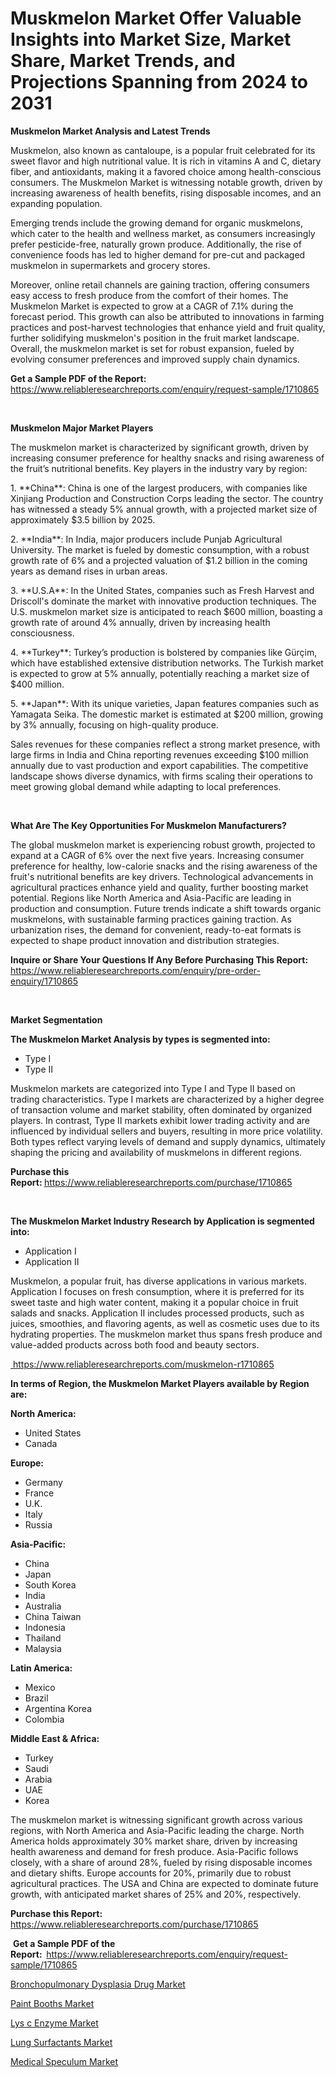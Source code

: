 <p><h1>Muskmelon Market Offer Valuable Insights into Market Size, Market Share, Market Trends, and Projections Spanning from 2024 to 2031</h1></p><p><strong>Muskmelon Market Analysis and Latest Trends</strong></p>
<p><p>Muskmelon, also known as cantaloupe, is a popular fruit celebrated for its sweet flavor and high nutritional value. It is rich in vitamins A and C, dietary fiber, and antioxidants, making it a favored choice among health-conscious consumers. The Muskmelon Market is witnessing notable growth, driven by increasing awareness of health benefits, rising disposable incomes, and an expanding population. </p><p>Emerging trends include the growing demand for organic muskmelons, which cater to the health and wellness market, as consumers increasingly prefer pesticide-free, naturally grown produce. Additionally, the rise of convenience foods has led to higher demand for pre-cut and packaged muskmelon in supermarkets and grocery stores. </p><p>Moreover, online retail channels are gaining traction, offering consumers easy access to fresh produce from the comfort of their homes. The Muskmelon Market is expected to grow at a CAGR of 7.1% during the forecast period. This growth can also be attributed to innovations in farming practices and post-harvest technologies that enhance yield and fruit quality, further solidifying muskmelon's position in the fruit market landscape. Overall, the muskmelon market is set for robust expansion, fueled by evolving consumer preferences and improved supply chain dynamics.</p></p>
<p><strong>Get a Sample PDF of the Report:&nbsp;</strong> <a href="https://www.reliableresearchreports.com/enquiry/request-sample/1710865?utm_campaign=5&utm_medium=2&utm_source=Github&utm_content=ia&utm_term=22102024&utm_id=muskmelon">https://www.reliableresearchreports.com/enquiry/request-sample/1710865</a></p>
<p>&nbsp;</p>
<p><strong>Muskmelon Major Market Players</strong></p>
<p><p>The muskmelon market is characterized by significant growth, driven by increasing consumer preference for healthy snacks and rising awareness of the fruit’s nutritional benefits. Key players in the industry vary by region:</p><p>1. **China**: China is one of the largest producers, with companies like Xinjiang Production and Construction Corps leading the sector. The country has witnessed a steady 5% annual growth, with a projected market size of approximately $3.5 billion by 2025.</p><p>2. **India**: In India, major producers include Punjab Agricultural University. The market is fueled by domestic consumption, with a robust growth rate of 6% and a projected valuation of $1.2 billion in the coming years as demand rises in urban areas.</p><p>3. **U.S.A**: In the United States, companies such as Fresh Harvest and Driscoll's dominate the market with innovative production techniques. The U.S. muskmelon market size is anticipated to reach $600 million, boasting a growth rate of around 4% annually, driven by increasing health consciousness.</p><p>4. **Turkey**: Turkey’s production is bolstered by companies like Gürçim, which have established extensive distribution networks. The Turkish market is expected to grow at 5% annually, potentially reaching a market size of $400 million.</p><p>5. **Japan**: With its unique varieties, Japan features companies such as Yamagata Seika. The domestic market is estimated at $200 million, growing by 3% annually, focusing on high-quality produce.</p><p>Sales revenues for these companies reflect a strong market presence, with large firms in India and China reporting revenues exceeding $100 million annually due to vast production and export capabilities. The competitive landscape shows diverse dynamics, with firms scaling their operations to meet growing global demand while adapting to local preferences.</p></p>
<p>&nbsp;</p>
<p><strong>What Are The Key Opportunities For Muskmelon Manufacturers?</strong></p>
<p><p>The global muskmelon market is experiencing robust growth, projected to expand at a CAGR of 6% over the next five years. Increasing consumer preference for healthy, low-calorie snacks and the rising awareness of the fruit's nutritional benefits are key drivers. Technological advancements in agricultural practices enhance yield and quality, further boosting market potential. Regions like North America and Asia-Pacific are leading in production and consumption. Future trends indicate a shift towards organic muskmelons, with sustainable farming practices gaining traction. As urbanization rises, the demand for convenient, ready-to-eat formats is expected to shape product innovation and distribution strategies.</p></p>
<p><strong>Inquire or Share Your Questions If Any Before Purchasing This Report:</strong> <a href="https://www.reliableresearchreports.com/enquiry/pre-order-enquiry/1710865?utm_campaign=5&utm_medium=2&utm_source=Github&utm_content=ia&utm_term=22102024&utm_id=muskmelon">https://www.reliableresearchreports.com/enquiry/pre-order-enquiry/1710865</a></p>
<p>&nbsp;</p>
<p><strong>Market Segmentation</strong></p>
<p><strong>The Muskmelon Market Analysis by types is segmented into:</strong></p>
<p><ul><li>Type I</li><li>Type II</li></ul></p>
<p><p>Muskmelon markets are categorized into Type I and Type II based on trading characteristics. Type I markets are characterized by a higher degree of transaction volume and market stability, often dominated by organized players. In contrast, Type II markets exhibit lower trading activity and are influenced by individual sellers and buyers, resulting in more price volatility. Both types reflect varying levels of demand and supply dynamics, ultimately shaping the pricing and availability of muskmelons in different regions.</p></p>
<p><strong>Purchase this Report:&nbsp;</strong><a href="https://www.reliableresearchreports.com/purchase/1710865?utm_campaign=5&utm_medium=2&utm_source=Github&utm_content=ia&utm_term=22102024&utm_id=muskmelon">https://www.reliableresearchreports.com/purchase/1710865</a></p>
<p>&nbsp;</p>
<p><strong>The Muskmelon Market Industry Research by Application is segmented into:</strong></p>
<p><ul><li>Application I</li><li>Application II</li></ul></p>
<p><p>Muskmelon, a popular fruit, has diverse applications in various markets. Application I focuses on fresh consumption, where it is preferred for its sweet taste and high water content, making it a popular choice in fruit salads and snacks. Application II includes processed products, such as juices, smoothies, and flavoring agents, as well as cosmetic uses due to its hydrating properties. The muskmelon market thus spans fresh produce and value-added products across both food and beauty sectors.</p></p>
<p><a href="https://www.reliableresearchreports.com/muskmelon-r1710865?utm_campaign=5&utm_medium=2&utm_source=Github&utm_content=ia&utm_term=22102024&utm_id=muskmelon">&nbsp;https://www.reliableresearchreports.com/muskmelon-r1710865</a></p>
<p><strong>In terms of Region, the Muskmelon Market Players available by Region are:</strong></p>
<p>
    <p> <strong> North America: </strong>
        <ul>
            <li>United States</li>
            <li>Canada</li>
        </ul>
        </p> 
    <p> <strong> Europe: </strong>
        <ul>
            <li>Germany</li>
            <li>France</li>
            <li>U.K.</li>
            <li>Italy</li>
            <li>Russia</li>
        </ul>
        </p> 
    <p> <strong> Asia-Pacific: </strong>
        <ul>
            <li>China</li>
            <li>Japan</li>
            <li>South Korea</li>
            <li>India</li>
            <li>Australia</li>
            <li>China Taiwan</li>
            <li>Indonesia</li>
            <li>Thailand</li>
            <li>Malaysia</li>
        </ul>
        </p> 
    <p> <strong> Latin America: </strong>
        <ul>
            <li>Mexico</li>
            <li>Brazil</li>
            <li>Argentina Korea</li>
            <li>Colombia</li>
        </ul>
        </p> 
    <p> <strong> Middle East & Africa: </strong>
        <ul>
            <li>Turkey</li>
            <li>Saudi</li>
            <li>Arabia</li>
            <li>UAE</li>
            <li>Korea</li>
        </ul>
    </p>
    </p>
<p><p>The muskmelon market is witnessing significant growth across various regions, with North America and Asia-Pacific leading the charge. North America holds approximately 30% market share, driven by increasing health awareness and demand for fresh produce. Asia-Pacific follows closely, with a share of around 28%, fueled by rising disposable incomes and dietary shifts. Europe accounts for 20%, primarily due to robust agricultural practices. The USA and China are expected to dominate future growth, with anticipated market shares of 25% and 20%, respectively.</p></p>
<p><strong>Purchase this Report: </strong><a href="https://www.reliableresearchreports.com/purchase/1710865?utm_campaign=5&utm_medium=2&utm_source=Github&utm_content=ia&utm_term=22102024&utm_id=muskmelon">https://www.reliableresearchreports.com/purchase/1710865</a></p>
<p>&nbsp;<strong>Get a Sample PDF of the Report:&nbsp;&nbsp;</strong><a href="https://www.reliableresearchreports.com/enquiry/request-sample/1710865?utm_campaign=5&utm_medium=2&utm_source=Github&utm_content=ia&utm_term=22102024&utm_id=muskmelon">https://www.reliableresearchreports.com/enquiry/request-sample/1710865</a></p>
<p><strong></strong></p>
<p><p><a href="https://github.com/SidorelaGurakuqi596/Market-Research-Report-List-1/blob/main/bronchopulmonary-dysplasia-drug-market.md?utm_campaign=5&utm_medium=2&utm_source=Github&utm_content=ia&utm_term=22102024&utm_id=muskmelon">Bronchopulmonary Dysplasia Drug Market</a></p><p><a href="https://issuu.com/reportprime-2/docs/paint-booths-market-size-2030.pptx_ba6d5efe4970b1?utm_campaign=5&utm_medium=2&utm_source=Github&utm_content=ia&utm_term=22102024&utm_id=muskmelon">Paint Booths Market</a></p><p><a href="https://www.linkedin.com/pulse/lys-c-enzyme-market-report-product-type-end-use-application-rpckc?utm_campaign=5&utm_medium=2&utm_source=Github&utm_content=ia&utm_term=22102024&utm_id=muskmelon">Lys c Enzyme Market</a></p><p><a href="https://github.com/RogerBennett414/Market-Research-Report-List-1/blob/main/lung-surfactants-market.md?utm_campaign=5&utm_medium=2&utm_source=Github&utm_content=ia&utm_term=22102024&utm_id=muskmelon">Lung Surfactants Market</a></p><p><a href="https://www.linkedin.com/pulse/global-medical-speculum-market-sector2024-2031-metrics-strategic-motvc?utm_campaign=5&utm_medium=2&utm_source=Github&utm_content=ia&utm_term=22102024&utm_id=muskmelon">Medical Speculum Market</a></p></p>